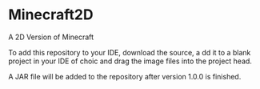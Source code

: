 Minecraft2D
===========

A 2D Version of Minecraft

To add this repository to your IDE, download the source, a
dd it to a blank project in your IDE of choic and drag the 
image files into the project head.

A JAR file will be added to the repository after version 1.0.0 is finished.

